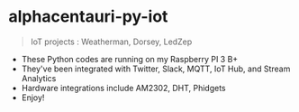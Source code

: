 # alphacentauri-py-iot
>IoT projects : Weatherman, Dorsey, LedZep

- These Python codes are running on my Raspberry PI 3 B+
- They've been integrated with Twitter, Slack, MQTT, IoT Hub, and Stream Analytics
- Hardware integrations include AM2302, DHT, Phidgets
- Enjoy!

